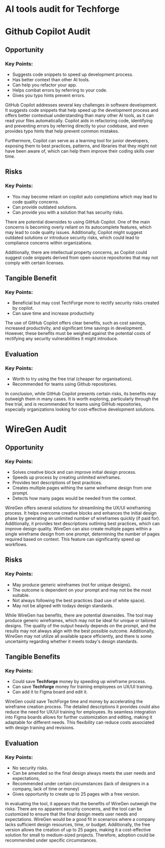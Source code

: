 # AI tools audit for **Techforge**

# Github Copilot Audit

## Opportunity
### Key Points:
- Suggests code snippets to speed up development process.
- Has better context than other AI tools.
- Can help you refactor your app.
- Helps combat errors by referring to your code.
- Gives you typo hints prevent errors.

GitHub Copilot addresses several key challenges in software development. It suggests code snippets that help speed up the development process and offers better contextual understanding than many other AI tools, as it can read your files automatically. Copilot aids in refactoring code, identifying and preventing errors by referring directly to your codebase, and even provides typo hints that help prevent common mistakes.

Furthermore, Copilot can serve as a learning tool for junior developers, exposing them to best practices, patterns, and libraries that they might not have been aware of, which can help them improve their coding skills over time.

## Risks
### Key Points:
- You may become reliant on copilot auto completions which may lead to code quality concerns.
- Can provide outdated solutions.
- Can provide you with a solution that has security risks.

There are potential downsides to using GitHub Copilot. One of the main concerns is becoming overly reliant on its autocomplete features, which may lead to code quality issues. Additionally, Copilot might suggest outdated solutions or introduce security risks, which could lead to compliance concerns within organizations.

Additionally, there are intellectual property concerns, as Copilot could suggest code snippets derived from open-source repositories that may not comply with certain licenses.

## Tangible Benefit
### Key Points:
- Beneficial but may cost TechForge more to rectify security risks created by copilot.
- Can save time and increase productivity

The use of GitHub Copilot offers clear benefits, such as cost savings, increased productivity, and significant time savings in development. However, these benefits must be weighed against the potential costs of rectifying any security vulnerabilities it might introduce.

## Evaluation
### Key Points:
- Worth to try using the free trial (cheaper for organisations).
- Recommended for teams using Github repositories.

In conclusion, while GitHub Copilot presents certain risks, its benefits may outweigh them in many cases. It is worth exploring, particularly through the free trial, and is recommended for teams using GitHub repositories, especially organizations looking for cost-effective development solutions.




# WireGen Audit

## Opportunity
### Key Points:
- Solves creative block and can improve initial design process.
- Speeds up process by creating unlimited wireframes.
- Provides text descriptions of best practices.
- Creates multiple pages withing the same wireframe design from one prompt.
- Detects how many pages would be needed from the context.

WireGen offers several solutions for streamlining the UX/UI wireframing process. It helps overcome creative blocks and enhances the initial design phase by generating an unlimited number of wireframes quickly (if paid for). Additionally, it provides text descriptions outlining best practices, which can improve design quality. WireGen can also create multiple pages within a single wireframe design from one prompt, determining the number of pages required based on context. This feature can significantly speed up workflows.

## Risks
### Key Points:
- May produce generic wireframes (not for unique designs).
- The outcome is dependent on your prompt and may not be the most suitable.
- Not always following the best practices (bad use of white space).
- May not be aligned with todays design standards.

While WireGen has benefits, there are potential downsides. The tool may produce generic wireframes, which may not be ideal for unique or tailored designs. The quality of the output heavily depends on the prompt, and the results may not always align with the best possible outcome. Additionally, WireGen may not utilize all available space efficiently, and there is some uncertainty regarding whether it meets today's design standards.

## Tangible Benefits
### Key Points:
- Could save **Techforge** money by speeding up wireframe process.
- Can save **Techforge** money for training employees on UX/UI training.
- Can add it to Figma board and edit it.


WireGen could save TechForge time and money by accelerating the wireframe creation process. The detailed descriptions it provides could also reduce the need for UX/UI training for employees. Its seamless integration into Figma boards allows for further customization and editing, making it adaptable for different needs. This flexibility can reduce costs associated with design training and revisions.

## Evaluation
### Key Points:
- No security risks.
- Can be amended so the final design always meets the user needs and expectations,
- Recommended under certain circumstances (lack of designers in a company, lack of time or money)
- Gives opportunity to create up to 25 pages with a free version.

In evaluating the tool, it appears that the benefits of WireGen outweigh the risks. There are no apparent security concerns, and the tool can be customized to ensure that the final design meets user needs and expectations. WireGen would be a good fit in scenarios where a company lacks sufficient design resources, time, or budget. Additionally, the free version allows the creation of up to 25 pages, making it a cost-effective solution for small to medium-sized projects. Therefore, adoption could be recommended under specific circumstances.











